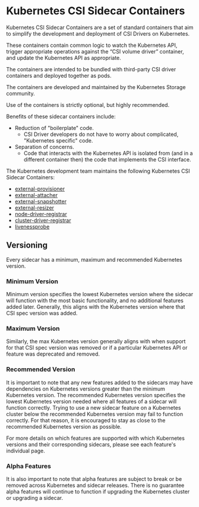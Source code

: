 # Kubernetes CSI Sidecar Containers

Kubernetes CSI Sidecar Containers are a set of standard containers that aim to simplify the development and deployment of CSI Drivers on Kubernetes.

These containers contain common logic to watch the Kubernetes API, trigger appropriate operations against the “CSI volume driver” container, and update the Kubernetes API as appropriate.

The containers are intended to be bundled with third-party CSI driver containers and deployed together as pods.

The containers are developed and maintained by the Kubernetes Storage community.

Use of the containers is strictly optional, but highly recommended.

Benefits of these sidecar containers include:

* Reduction of "boilerplate" code.
  * CSI Driver developers do not have to worry about complicated, "Kubernetes specific" code.
* Separation of concerns.
  * Code that interacts with the Kubernetes API is isolated from (and in a different container then) the code that implements the CSI interface.

The Kubernetes development team maintains the following Kubernetes CSI Sidecar Containers:

* [external-provisioner](external-provisioner.md)
* [external-attacher](external-attacher.md)
* [external-snapshotter](external-snapshotter.md)
* [external-resizer](external-resizer.md)
* [node-driver-registrar](node-driver-registrar.md)
* [cluster-driver-registrar](cluster-driver-registrar.md)
* [livenessprobe](livenessprobe.md)


## Versioning

Every sidecar has a minimum, maximum and recommended Kubernetes version.

### Minimum Version

Minimum version specifies the lowest Kubernetes version where the sidecar will
function with the most basic functionality, and no additional features added later.
Generally, this aligns with the Kubernetes version where that CSI spec version was added.

### Maximum Version

Similarly, the max Kubernetes version generally aligns with when support for
that CSI spec version was removed or if a particular Kubernetes API or feature
was deprecated and removed.

### Recommended Version

It is important to note that any new features added to the sidecars may have
dependencies on Kubernetes versions greater than the minimum Kubernetes version.
The recommended Kubernetes version specifies the lowest Kubernetes version
needed where all features of a sidecar will function correctly. Trying to use a
new sidecar feature on a Kubernetes cluster below the recommended Kubernetes
version may fail to function correctly. For that reason, it is encouraged to
stay as close to the recommended Kubernetes version as possible.

For more details on which features are supported with which Kubernetes versions
and their corresponding sidecars, please see each feature's individual page.

### Alpha Features

It is also important to note that alpha features are subject to break or be
removed across Kubernetes and sidecar releases. There is no guarantee alpha
features will continue to function if upgrading the Kubernetes cluster or
upgrading a sidecar.
